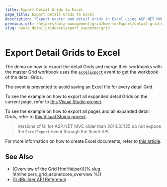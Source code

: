 ```yaml
---
title: Export Detail Grids to Excel
page_title: Export Detail Grids to Excel
description: "Export master and detail Grids in Excel using ASP.NET MVC."
previous_url: /helpers/data-management/grid/how-to/Export/detail-grid-export
slug: howto_detailgridexcelexport_aspnetmvcgrid
---
```


# Export Detail Grids to Excel

The demo on how to export the detail Grids and merge their workbooks with the master Grid workbook uses the [`excelExport`](https://docs.telerik.com/kendo-ui/api/javascript/ui/grid#events-excelExport) event to get the workbook of the detail Grids.

The event is prevented to avoid saving an Excel file for every detail Grid.

To see the example on how to export all expanded detail Grids on the current page, refer to [this Visual Studio project](https://github.com/telerik/ui-for-aspnet-mvc-examples/blob/master/Telerik.Examples.Mvc/Telerik.Examples.Mvc/Areas/GridHierarchyExcelExportAllPages/Views/Home/OnlyCurrentPage.cshtml).

To see the example on how to export all pages and all expanded detail Grids, refer to [this Visual Studio project](https://github.com/telerik/ui-for-aspnet-mvc-examples/blob/master/Telerik.Examples.Mvc/Telerik.Examples.Mvc/Areas/GridHierarchyExcelExportAllPages/Views/Home/Index.cshtml).

> Versions of UI for ASP.NET MVC older than 2014.3.1125 do not expose the `ExcelExport` event through the fluent API.

For more information on how to create Excel documents, refer to [this article](https://docs.telerik.com/kendo-ui/framework/excel/introduction#create-excel-document).

## See Also

* [Overview of the Grid HtmlHelper]({% slug htmlhelpers_grid_aspnetcore_overview %})
* [GridBuilder API Reference](https://docs.telerik.com/aspnet-mvc/api/kendo.mvc.ui.fluent/gridbuilder)
